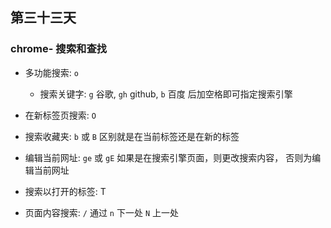 ## 第三十三天

### chrome- 搜索和查找

- 多功能搜索: `o`
  - 搜索关键字: `g` 谷歌, `gh` github, `b` 百度 后加空格即可指定搜索引擎
- 在新标签页搜索: `O`

- 搜索收藏夹: `b` 或 `B` 区别就是在当前标签还是在新的标签

- 编辑当前网址: `ge` 或 `gE` 如果是在搜索引擎页面，则更改搜索内容， 否则为编辑当前网址

- 搜索以打开的标签: T

- 页面内容搜索: `/` 通过 `n` 下一处 `N` 上一处
